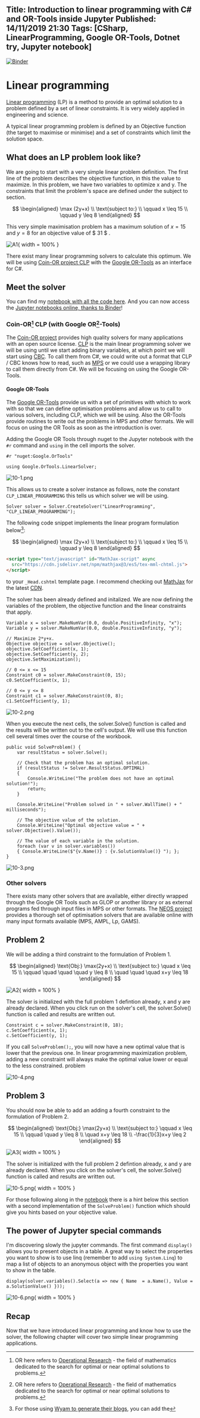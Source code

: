 Title: Introduction to linear programming with C# and OR-Tools inside Jupyter
Published: 14/11/2019 21:30
Tags: [CSharp, LinearProgramming, Google OR-Tools, Dotnet try, Jupyter notebook] 
---

[![Binder](https://mybinder.org/badge_logo.svg)](https://mybinder.org/v2/gh/ewinnington/noteb/master?filepath=IntroToLP.ipynb)

# Linear programming 

[Linear programming](https://en.wikipedia.org/wiki/Linear_programming) (LP) is a method to provide an optimal solution to a problem defined by a set of linear constraints. It is very widely applied in engineering and science. 

A typical linear programming problem is defined by an Objective function (the target to maximise or minimise) and a set of constraints which limit the solution space. 

## What does an LP problem look like?

We are going to start with a very simple linear problem definition. The first line of the problem describes the objective function, in this the value to maximize. In this problem, we have two variables to optimize x and y. The constraints that limit the problem's space are defined under the subject to section.

$$
\begin{aligned}
\max (2y+x) \\
\text{subject to:} \\
\qquad x \leq 15 \\
\qquad y \leq 8 
\end{aligned}
$$

This very simple maximisation problem has a maximum solution of $x=15$ and $y=8$ for an objective value of $ 31 $ . 

![A1](/posts/images/lp/A1.png){ width = 100% }

There exist many linear programming solvers to calculate this optimum. We will be using [Coin-OR project CLP](https://github.com/coin-or/Clp) with the [Google OR-Tools](https://developers.google.com/optimization) as an interface for C#. 

## Meet the solver



You can find my [notebook with all the code here](https://github.com/ewinnington/noteb/blob/master/IntroToLP.ipynb). And you can now access the [Jupyter notebooks online, thanks to Binder](https://mybinder.org/v2/gh/ewinnington/noteb/master?filepath=IntroToLP.ipynb)! 

[^Host]: I'm still waiting on a good way to host it in a live and executable mode online in Jupyter notebook C#. This whole tutorial was originally written as a dotnet-try workbook. 

### Coin-OR[^OR] CLP (with Google OR[^OR]-Tools) 

The [Coin-OR project](https://www.coin-or.org) provides high quality solvers for many applications with an open source license. [CLP](https://github.com/coin-or/Clp) is the main linear programming solver we will be using until we start adding binary variables, at which point we will start using [CBC](https://github.com/coin-or/Cbc). To call them from C#, we could write out a format that CLP / CBC knows how to read, such as [MPS](https://en.wikipedia.org/wiki/MPS_(format)) or we could use a wrapping library to call them directly from C#. We will be focusing on using the Google OR-Tools. 

[^OR]: OR here refers to [Operational Research](https://en.wikipedia.org/wiki/Operations_research) - the field of mathematics dedicated to the search for optimal or near optimal solutions to problems.  

#### Google OR-Tools 

The [Google OR-Tools](https://developers.google.com/optimization/) provide us with a set of primitives with which to work with so that we can define optimisation problems and allow us to call to various solvers, including CLP, which we will be using. Also the OR-Tools provide routines to write out the problems in MPS and other formats. We will focus on using the OR Tools as soon as the introduction is over. 

Adding the Google OR Tools through nuget to the Jupyter notebook with the ```#r``` command and ```using``` in the cell imports the solver.

```CSharp 
#r "nuget:Google.OrTools"

using Google.OrTools.LinearSolver;
```

![10-1.png](/posts/images/lp/10-1.png)

This allows us to create a solver instance as follows, note the constant ```CLP_LINEAR_PROGRAMMING``` this tells us which solver we will be using. 

```CSharp
Solver solver = Solver.CreateSolver("LinearProgramming", "CLP_LINEAR_PROGRAMMING");
```

The following code snippet implements the linear program formulation below[^WyamMath]: 

$$
\begin{aligned}
\max (2y+x) \\
\text{subject to:} \\
\qquad x \leq 15 \\
\qquad y \leq 8 
\end{aligned}
$$

[^WyamMath]: For those using [Wyam to generate their blogs](/posts/Switching-to-wyam), you can add the
```HTML
<script type="text/javascript" id="MathJax-script" async
  src="https://cdn.jsdelivr.net/npm/mathjax@3/es5/tex-mml-chtml.js">
</script>
```
to your ```_Head.cshtml``` template page. I recommend checking out [MathJax](https://www.mathjax.org/) for the latest [CDN](http://docs.mathjax.org/en/latest/web/start.html#using-mathjax-from-a-content-delivery-network-cdn).


The solver has been already defined and initalized. We are now defining the variables of the problem, the objective function and the linear constraints that apply. 

```CSharp 
Variable x = solver.MakeNumVar(0.0, double.PositiveInfinity, "x");
Variable y = solver.MakeNumVar(0.0, double.PositiveInfinity, "y");

// Maximize 2*y+x.
Objective objective = solver.Objective();
objective.SetCoefficient(x, 1);
objective.SetCoefficient(y, 2);
objective.SetMaximization();

// 0 <= x <= 15 
Constraint c0 = solver.MakeConstraint(0, 15);
c0.SetCoefficient(x, 1);

// 0 <= y <= 8
Constraint c1 = solver.MakeConstraint(0, 8);
c1.SetCoefficient(y, 1);
```

![10-2.png](/posts/images/lp/10-2.png)


When you execute the next cells, the solver.Solve() function is called and the results will be written out to the cell's output. We will use this function cell several times over the course of the workbook. 

```CSharp
public void SolveProblem() {
    var resultStatus = solver.Solve();

    // Check that the problem has an optimal solution.
    if (resultStatus != Solver.ResultStatus.OPTIMAL)
    {
        Console.WriteLine("The problem does not have an optimal solution!");
        return;
    }

    Console.WriteLine("Problem solved in " + solver.WallTime() + " milliseconds");

    // The objective value of the solution.
    Console.WriteLine("Optimal objective value = " + solver.Objective().Value());

    // The value of each variable in the solution.
    foreach (var v in solver.variables())
    { Console.WriteLine($"{v.Name()} : {v.SolutionValue()} "); };
}
```

![10-3.png](/posts/images/lp/10-3.png)

### Other solvers

There exists many other solvers that are available, either directly wrapped through the Google OR Tools such as GLOP or another library or as external programs fed through input files in MPS or other formats. The [NEOS project](https://neos-server.org/neos/) provides a thorough set of optimisation solvers that are available online with many input formats available (MPS, AMPL, Lp, GAMS). 

## Problem 2 

We will be adding a third constraint to the formulation of Problem 1. 

$$
\begin{aligned}
\text{Obj:} \max(2y+x)
\\ \text{subject to:} \quad x \leq 15
\\ \qquad \quad \quad \quad y \leq 8
\\ \quad \quad \quad x+y \leq 18
\end{aligned}
$$

![A2](/posts/images/lp/A2.png){ width = 100% }

The solver is initialized with the full problem 1 defintion already, x and y are already declared. When you click run on the solver's cell, the solver.Solve() function is called and results are written out. 

```CSharp
Constraint c = solver.MakeConstraint(0, 18);
c.SetCoefficient(x, 1);
c.SetCoefficient(y, 1);
``` 

If you call ```SolveProblem();```, you will now have a new optimal value that is lower that the previous one. In linear programming maximization problem, adding a new constraint will always make the optimal value lower or equal to the less constrained. problem 

![10-4.png](/posts/images/lp/10-4.png)

## Problem 3 

You should now be able to add an adding a fourth constraint to the formulation of Problem 2. 

$$
\begin{aligned}
\text{Obj:} \max(2y+x)
\\ \text{subject to:} \qquad x \leq 15
\\ \qquad \quad y \leq 8
\\ \quad x+y \leq 18
\\ -\frac{1}{3}x+y \leq 2
\end{aligned}
$$

![A3](/posts/images/lp/A3.png){ width = 100% }

The solver is initialized with the full problem 2 defintion already, x and y are already declared. When you click on the solver's cell, the solver.Solve() function is called and results are written out. 

![10-5.png](/posts/images/lp/10-5.png){ width = 100% }

For those following along in the [notebook](https://github.com/ewinnington/noteb/blob/master/IntroToLP.ipynb) there is a hint below this section with a second implementation of the ```SolveProblem()``` function which should give you hints based on your objective value.  

## The power of Jupyter special commands

I'm discovering slowly the jupyter commands. The first command ```display()``` allows you to present objects in a table. A great way to select the properties you want to show is to use linq (remember to add ```using System.Linq```) to map a list of objects to an anonymous object with the properties you want to show in the table. 

```
display(solver.variables().Select(a => new { Name  = a.Name(), Value = a.SolutionValue() }));
```

![10-6.png](/posts/images/lp/10-6.png){ width = 100% }

## Recap

Now that we have introduced linear programming and know how to use the solver, the following chapter will cover two simple linear programming applications. 